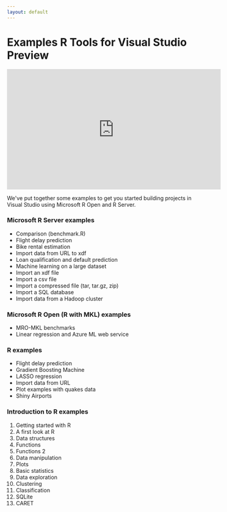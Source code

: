 ```yaml
---
layout: default
---
```


# Examples R Tools for Visual Studio Preview

<iframe width="560" height="315" src="https://www.youtube.com/embed/VEOhaP4x7LE" frameborder="0" allowfullscreen></iframe>

We've put together some examples to get you started building projects in Visual
Studio using Microsoft R Open and R Server.

### Microsoft R Server examples
* Comparison (benchmark.R)
* Flight delay prediction
* Bike rental estimation
* Import data from URL to xdf
* Loan qualification and default prediction
* Machine learning on a large dataset
* Import an xdf file
* Import a csv file
* Import a compressed file (tar, tar.gz, zip)
* Import a SQL database
* Import data from a Hadoop cluster

### Microsoft R Open (R with MKL) examples
* MRO-MKL benchmarks
* Linear regression and Azure ML web service

### R examples
* Flight delay prediction
* Gradient Boosting Machine
* LASSO regression
* Import data from URL
* Plot examples with quakes data
* Shiny Airports

### Introduction to R examples
1. Getting started with R
2. A first look at R
3. Data structures
4. Functions
5. Functions 2
6. Data manipulation
7. Plots
8. Basic statistics
9. Data exploration
10. Clustering
11. Classification
12. SQLite
13. CARET
